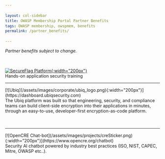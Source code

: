 ```yaml
---

layout: col-sidebar
title: OWASP Membership Portal Partner Benefits
tags: OWASP membership, owspmem, benefits
permalink: /partner_benefits/

---
```


<i>Partner benefits subject to change.</i>

<br><br>
[![SecureFlag Platform](https://owasp.org/assets/images/corp-member-logo/secureflagposhighres_copy.png){:width="200px"}](https://www.secureflag.com/owasp.html)<br>
Hands-on application security training
<hr>
[![Ubiq](/assets/images/corporate/ubiq_logo.png){:width="200px"}](https://dashboard.ubiqsecurity.com)<br>
The Ubiq platform was built so that engineering, security, and compliance teams can build client-side encryption into their applications in minutes, through an easy-to-use, developer-first encryption-as-code platform.<br>
<br><br>
<hr>
[![OpenCRE Chat-bot](/assets/images/projects/creSticker.png){:width="200px"}](https://www.opencre.org/chatbot)<br>
Security AI chatbot powered by industry best practices (ISO, NIST, CAPEC, Mitre, OWASP etc..).
<br><br>
